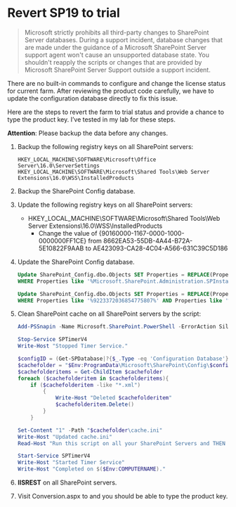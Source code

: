 # Revert SP19 to trial

> Microsoft strictly prohibits all third-party changes to SharePoint Server databases. During a support incident, database changes that are made under the guidance of a Microsoft SharePoint Server support agent won't cause an unsupported database state. You shouldn't reapply the scripts or changes that are provided by Microsoft SharePoint Server Support outside a support incident.

There are no built-in commands to configure and change the license status for current farm. After reviewing the product code carefully, we have to update the configuration database directly to fix this issue.

Here are the steps to revert the farm to trial status and provide a chance to type the product key. I’ve tested in my lab for these steps.

**Attention**: Please backup the data before any changes.

1. Backup the following registry keys on all SharePoint servers:

    ```
    HKEY_LOCAL_MACHINE\SOFTWARE\Microsoft\Office Server\16.0\ServerSettings
    HKEY_LOCAL_MACHINE\SOFTWARE\Microsoft\Shared Tools\Web Server Extensions\16.0\WSS\InstalledProducts
    ```

2. Backup the SharePoint Config database.

3. Update the following registry keys on all SharePoint servers:
    
      * HKEY_LOCAL_MACHINE\SOFTWARE\Microsoft\Shared Tools\Web Server Extensions\16.0\WSS\InstalledProducts
        * Change the value of {90160000-1167-0000-1000-0000000FF1CE} from 8662EA53-55DB-4A44-B72A-5E10822F9AAB to AE423093-CA28-4C04-A566-631C39C5D186

4. Update the SharePoint Config database.

    ```sql
    Update SharePoint_Config.dbo.Objects SET Properties = REPLACE(Properties,'8662ea53-55db-4a44-b72a-5e10822f9aab','AE423093-CA28-4C04-A566-631C39C5D186')
    WHERE Properties like '%Microsoft.SharePoint.Administration.SPInstallState%' 

    Update SharePoint_Config.dbo.Objects SET Properties = REPLACE(Properties,'9223372036854775807','9223372036854700')
    WHERE Properties like '%9223372036854775807%' AND Properties like '%OfficeServerServiceInstance%'
    ```

5. Clean SharePoint cache on all SharePoint servers by the script:

    ```PowerShell
    Add-PSSnapin -Name Microsoft.SharePoint.PowerShell -ErrorAction SilentlyContinue

    Stop-Service SPTimerV4
    Write-Host "Stopped Timer Service."

    $configID = (Get-SPDatabase|?{$_.Type -eq 'Configuration Database'}).id
    $cachefolder = "$Env:ProgramData\Microsoft\SharePoint\Config\$configID"
    $cachefolderitems = Get-ChildItem $cachefolder
    foreach ($cachefolderitem in $cachefolderitems){
        if ($cachefolderitem -like "*.xml")
            {
                Write-Host "Deleted $cachefolderitem"
                $cachefolderitem.Delete()
            }
        }

    Set-Content "1" -Path "$cachefolder\cache.ini"
    Write-Host "Updated cache.ini"
    Read-Host "Run this script on all your SharePoint Servers and THEN press ENTER!"

    Start-Service SPTimerV4
    Write-Host "Started Timer Service"
    Write-Host "Completed on $($Env:COMPUTERNAME)."

    ```

6. **IISREST** on all SharePoint servers.

7. Visit Conversion.aspx to and you should be able to type the product key.

